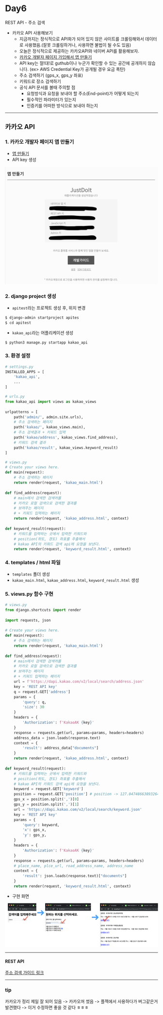 # Day6
REST API - 주소 검색
- 카카오 API 사용해보기
    - 지금까지는 정식적으로 API화가 되어 있지 않은 사이트를 크롤링해와서 데이터로 사용했음.(잘못 크롤링하거나, 사용하면 불법이 될 수도 있음)
    - 오늘은 정식적으로 제공하는 카카오API와 네이버 API를 활용해보자.
    - [카카오 개발자 페이지 가입해서 앱 만들기](https://developers.kakao.com/)
    - API key는 절!대!로 guthub이나 누군가 확인할 수 있는 공간에 공개하지 않습니다. (ex> AWS Credential Key가 공개될 경우 요금 폭탄)
    - 주소 검색하기 (gps_x, gps_y 좌표)
    - 키워드로 장소 검색하기
    - 공식 API 문서를 볼때 주의할 점
        - 요청방식과 요청을 보내야 할 주소(End-point)가 어떻게 되는지
        - 필수적인 파라미터가 있는지
        - 인증키를 어떠한 방식으로 보내야 하는지
---
## 카카오 API
### 1. 카카오 개발자 페이지 앱 만들기
- [앱 만들기](https://developers.kakao.com/)
- API key 생성 
<img src="../../img/django_day6_01.png">

### 2. django project 생성
- `apitest`라는 프로젝트 생성 후, 위치 변경
~~~ bash
$ django-admin startproject apites
$ cd apitest
~~~
- `kakao_api`라는 어플리케이션 생성
~~~ bash
$ python3 manage.py startapp kakao_api
~~~

### 3. 환경 설정
~~~ python
# settings.py
INSTALLED_APPS = [
    'kakao_api',
    ...
]
~~~
~~~ python
# urls.py
from kakao_api import views as kakao_views

urlpatterns = [
    path('admin/', admin.site.urls),
    # 주소 검색하는 페이지
    path('kakao/', kakao_views.main),
    # 주소 검색결과 + 키워드 입력
    path('kakao/address', kakao_views.find_address),
    # 키워드 검색 결과
    path('kakao/result', kakao_views.keyword_result)
]
~~~
~~~ python
# views.py
# Create your views here.
def main(request):
    # 주소 검색하는 페이지
    return render(request, 'kakao_main.html')

def find_address(request):
    # main에서 검색한 검색어를
    # 카카오 로컬 검색으로 검색한 결과를
    # 보여주는 페이지
    # + 키워드 입력하는 페이지
    return render(request, 'kakao_address.html', context)

def keyword_result(request):
    # 키워드를 입력하는 곳에서 입력한 키워드와
    # position(위도, 경도) 좌표를 추출해서
    # kakao API의 키워드 검색 api에 요청을 보낸다.
    return render(request, 'keyword_result.html', context)
~~~
### 4. templates / html 파일 
- `templates` 폴더 생성
- `kakao_main.html`, `kakao_address.html`, `keyword_result.html` 생성

### 5. views.py 함수 구현
~~~ python
# views.py
from django.shortcuts import render

import requests, json

# Create your views here.
def main(request):
    # 주소 검색하는 페이지
    return render(request, 'kakao_main.html')

def find_address(request):
    # main에서 검색한 검색어를
    # 카카오 로컬 검색으로 검색한 결과를
    # 보여주는 페이지
    # + 키워드 입력하는 페이지
    url = f'https://dapi.kakao.com/v2/local/search/address.json'
    key = 'REST API key'
    q = request.GET['address']
    params = {
        'query': q,
        'size': 30
    }
    headers = {
        'Authorization': f'KakaoAK {key}'
    }
    response = requests.get(url, params=params, headers=headers)
    address_data = json.loads(response.text)
    context = {
        'result': address_data["documents"]
    }
    return render(request, 'kakao_address.html', context)

def keyword_result(request):
    # 키워드를 입력하는 곳에서 입력한 키워드와
    # position(위도, 경도) 좌표를 추출해서
    # kakao API의 키워드 검색 api에 요청을 보낸다.
    keyword = request.GET['keyword']
    position = request.GET['position'] # position -> 127.04748663893264,37.50405828503332
    gps_x = position.split(',')[0]
    gps_y = position.split(',')[1]
    url = 'https://dapi.kakao.com/v2/local/search/keyword.json'
    key = 'REST API key'
    params = {
        'query': keyword,
        'x': gps_x,
        'y': gps_y,
    }
    headers = {
        'Authorization': f'KakaoAK {key}'
    }
    response = requests.get(url, params=params, headers=headers)
    # place_name, plce_url, road_address_name, address_name
    context = {
        'result': json.loads(response.text)["documents"]
    }
    return render(request, 'keyword_result.html', context)
~~~
- 구현 화면
<img src="../../img/django_day6_kakaoapi.png">

---
#### REST API
[주소 검색 가이드 링크](https://developers.kakao.com/docs/restapi/local)

---
### tip
카카오가 정리 제일 잘 되어 있음 -> 카카오꺼 썼음 -> 플젝에서 사용하다가 버그같은거 발견했다 -> 이거 수정하면 좋을 것 같다 ㅎㅎㅎ
